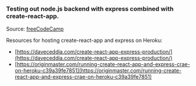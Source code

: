 ### Testing out node.js backend with express combined with create-react-app.

Source: [freeCodeCamp](https://medium.freecodecamp.org/how-to-make-create-react-app-work-with-a-node-backend-api-7c5c48acb1b0)

Resources for hosting create-react-app and express on Heroku:
- [https://daveceddia.com/create-react-app-express-production/](https://daveceddia.com/create-react-app-express-production/)
- [https://originmaster.com/running-create-react-app-and-express-crae-on-heroku-c39a39fe7851](https://originmaster.com/running-create-react-app-and-express-crae-on-heroku-c39a39fe7851)